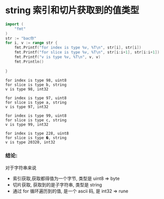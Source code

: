 # string 索引和切片获取到的值类型



```go
import (
    "fmt"
)
str := "bac你"
for i, v := range str {
    fmt.Printf("for index is type %v, %T\n", str[i], str[i])
    fmt.Printf("for slice is type %v, %T\n", str[i:i+1], str[i:i+1])
    fmt.Printf("v is type %v, %T\n", v, v)
    fmt.Println()
    
}
```



```text
for index is type 98, uint8
for slice is type b, string
v is type 98, int32

for index is type 97, uint8
for slice is type a, string
v is type 97, int32

for index is type 99, uint8
for slice is type c, string
v is type 99, int32

for index is type 228, uint8
for slice is type �, string
v is type 20320, int32
```

### 结论:

对于字符串来说

* 索引获取,获取都得值为一个字节, 类型是 uint8 => byte
* 切片获取, 获取到的是子字符串, 类型是 string
* 通过 for 循环遍历到的值, 是一个 ascii 码, 是 int32 => rune